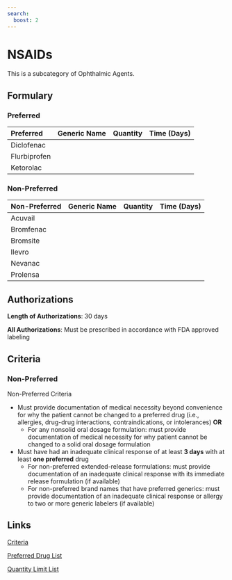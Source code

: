 ```yaml
---
search:
  boost: 2 
---
```


# NSAIDs

This is a subcategory of Ophthalmic Agents.

## Formulary

### Preferred

| Preferred    | Generic Name | Quantity | Time (Days) |
| :----------- | :----------- | :------: | :---------: |
| Diclofenac   |              |          |             |
| Flurbiprofen |              |          |             |
| Ketorolac    |              |          |             |

### Non-Preferred

| Non-Preferred | Generic Name | Quantity | Time (Days) |
| :------------ | :----------- | :------: | :---------: |
| Acuvail       |              |          |             |
| Bromfenac     |              |          |             |
| Bromsite      |              |          |             |
| Ilevro        |              |          |             |
| Nevanac       |              |          |             |
| Prolensa      |              |          |             |

## Authorizations

**Length of Authorizations**: 30 days

**All Authorizations**: Must be prescribed in accordance with FDA approved labeling

## Criteria 

### Non-Preferred

Non-Preferred Criteria

- Must provide documentation of medical necessity beyond convenience for why the patient cannot be changed to a preferred drug (i.e., allergies, drug-drug interactions, contraindications, or intolerances) **OR**
    - For any nonsolid oral dosage formulation: must provide documentation of medical necessity for why patient cannot be changed to a solid oral dosage formulation
- Must have had an inadequate clinical response of at least **3 days** with at least **one preferred** drug
    - For non-preferred extended-release formulations: must provide documentation of an inadequate clinical response with its immediate release formulation (if available)
    - For non-preferred brand names that have preferred generics: must provide documentation of an inadequate clinical response or allergy to two or more generic labelers (if available)

## Links

[Criteria](https://pharmacy.medicaid.ohio.gov/sites/default/files/20230101_UPDL%20_Criteria_APPROVED.pdf#page=88)

[Preferred Drug List](https://pharmacy.medicaid.ohio.gov/sites/default/files/20230101_UPDL_APPROVED_12.13.22.pdf#page=29)

[Quantity Limit List](https://pharmacy.medicaid.ohio.gov/sites/default/files/20230101_Ohio_Medicaid_Quantity_Document_APPROVED.pdf)
